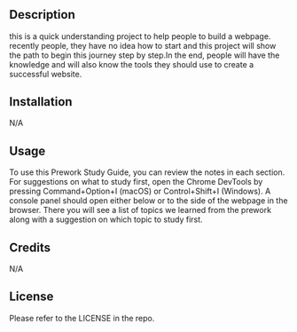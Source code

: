 # <Prework Study Guide Webpage>

## Description

this is a quick understanding project to help people to build a webpage. recently people, they have no idea how to start and this project will show the path to begin this journey step by step.In the end, people will have the knowledge and will also know the tools they should use to create a successful website.

## Installation

N/A

## Usage

To use this Prework Study Guide, you can review the notes in each section. For suggestions on what to study first, open the Chrome DevTools by pressing Command+Option+I (macOS) or Control+Shift+I (Windows). A console panel should open either below or to the side of the webpage in the browser. There you will see a list of topics we learned from the prework along with a suggestion on which topic to study first.

## Credits

N/A

## License

Please refer to the LICENSE in the repo.


